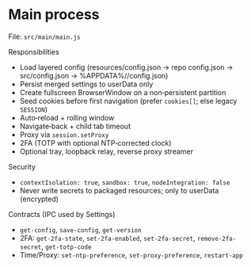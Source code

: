 # Main process

File: `src/main/main.js`

Responsibilities
- Load layered config (resources/config.json → repo config.json → src/config.json → %APPDATA%/<AppName>/config.json)
- Persist merged settings to userData only
- Create fullscreen BrowserWindow on a non‑persistent partition
- Seed cookies before first navigation (prefer `cookies[]`; else legacy `SESSION`)
- Auto‑reload + rolling window
- Navigate‑back + child tab timeout
- Proxy via `session.setProxy`
- 2FA (TOTP with optional NTP‑corrected clock)
- Optional tray, loopback relay, reverse proxy streamer

Security
- `contextIsolation: true`, `sandbox: true`, `nodeIntegration: false`
- Never write secrets to packaged resources; only to userData (encrypted)

Contracts (IPC used by Settings)
- `get-config`, `save-config`, `get-version`
- 2FA: `get-2fa-state`, `set-2fa-enabled`, `set-2fa-secret`, `remove-2fa-secret`, `get-totp-code`
- Time/Proxy: `set-ntp-preference`, `set-proxy-preference`, `restart-app`
